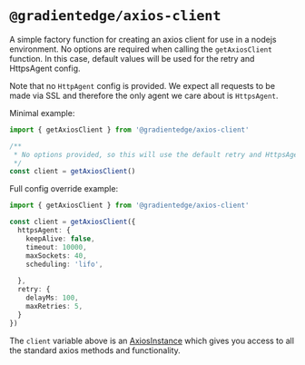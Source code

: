 # `@gradientedge/axios-client`

A simple factory function for creating an axios client for use in a nodejs environment. No
options are required when calling the `getAxiosClient` function. In this case, default values
will be used for the retry and HttpsAgent config.

Note that no `HttpAgent` config is provided. We expect all requests to be made via SSL and
therefore the only agent we care about is `HttpsAgent`.

Minimal example:
```typescript
import { getAxiosClient } from '@gradientedge/axios-client'

/**
 * No options provided, so this will use the default retry and HttpsAgent configuration.
 */
const client = getAxiosClient()
```

Full config override example:
```typescript
import { getAxiosClient } from '@gradientedge/axios-client'

const client = getAxiosClient({
  httpsAgent: {
    keepAlive: false,
    timeout: 10000,
    maxSockets: 40,
    scheduling: 'lifo',
    
  },
  retry: {
    delayMs: 100,
    maxRetries: 5,  
  }
})
```

The `client` variable above is an [AxiosInstance](https://github.com/axios/axios/blob/master/index.d.ts#L235) 
which gives you access to all the standard axios methods and functionality. 
